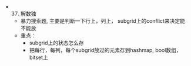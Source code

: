 

- 37. 解数独
  - 暴力搜索题, 主要是判断一下行上，列上， subgrid上的conflict来决定能不能放
  - 重点：  
    - subgrid上的状态怎么存
    - 把每行，每列，每个subgrid放过的元素存到hashmap,  bool数组， bitset上